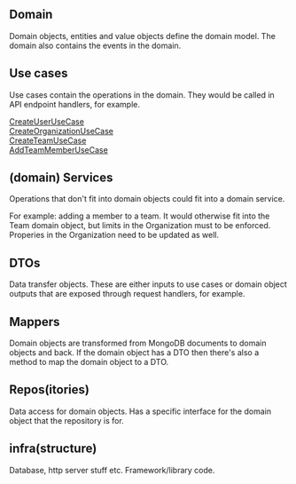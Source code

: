 ## Domain
Domain objects, entities and value objects define the domain model. The domain also contains the events in the domain. 

## Use cases
Use cases contain the operations in the domain. They would be called in API endpoint handlers, for example.

[CreateUserUseCase](./src/modules/users/useCases/createUser/CreateUserUseCase.ts)   
[CreateOrganizationUseCase](./src/modules/organizations/useCases/createOrganization/CreateOrganizationUseCase.ts)   
[CreateTeamUseCase](./src/modules/teams/useCases/createTeam/CreateTeamUseCase.ts)   
[AddTeamMemberUseCase](./src/modules/teams/useCases/addTeamMember/AddTeamMemberUseCase.ts)   

## (domain) Services
Operations that don't fit into domain objects could fit into a domain service.

For example: adding a member to a team. It would otherwise fit into the Team domain object, but limits in the Organization must to be enforced. Properies in the Organization need to be updated as well.

## DTOs
Data transfer objects. These are either inputs to use cases or domain object outputs that are exposed through request handlers, for example.

## Mappers
Domain objects are transformed from MongoDB documents to domain objects and back. If the domain object has a DTO then there's also a method to map the domain object to a DTO.

## Repos(itories)
Data access for domain objects. Has a specific interface for the domain object that the repository is for.

## infra(structure)
Database, http server stuff etc. Framework/library code.
